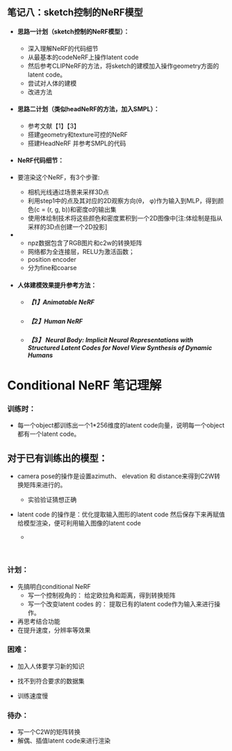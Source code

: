 ## 笔记八：sketch控制的NeRF模型

- #### 思路一计划（sketch控制的NeRF模型）：

  - 深入理解NeRF的代码细节
  - 从最基本的codeNeRF上操作latent code
  - 然后参考CLIPNeRF的方法，将sketch的建模加入操作geometry方面的latent code。
  - 尝试对人体的建模
  - 改进方法

- #### 思路二计划（类似headNeRF的方法，加入SMPL）：

  - 参考文献【1】【3】
  - 搭建geometry和texture可控的NeRF
  - 搭建HeadNeRF 并参考SMPL的代码

- #### NeRF代码细节：

- 要渲染这个NeRF，有3个步骤:

  - 相机光线通过场景来采样3D点
  - 利用step1中的点及其对应的2D观察方向(θ， φ)作为输入到MLP，得到颜色(c = (r, g, b))和密度σ的输出集
  - 使用体绘制技术将这些颜色和密度累积到一个2D图像中[注:体绘制是指从采样的3D点创建一个2D投影]

- - npz数据包含了RGB图片和c2w的转换矩阵
  - 网络都为全连接层，RELU为激活函数；
  - position encoder
  - 分为fine和coarse

  

- #### 人体建模效果提升参考方法：

  - ##### 【1】Animatable NeRF

  - ##### 【2】Human NeRF

  - ##### 【3】 Neural Body: Implicit Neural Representations with Structured Latent Codes for Novel View Synthesis of Dynamic Humans





# Conditional NeRF 笔记理解

### 训练时：

- 每一个object都训练出一个1*256维度的latent code向量，说明每一个object都有一个latent code。

## 对于已有训练出的模型：

- camera pose的操作是设置azimuth、 elevation 和 distance来得到C2W转换矩阵来进行的。
  - 实验验证猜想正确



- latent code 的操作是：优化提取输入图形的latent code  然后保存下来再赋值给模型渲染，便可利用输入图像的latent code

  - 

  ​	

### 计划：

- 先搞明白conditional NeRF
  - 写一个控制视角的： 给定欧拉角和距离，得到转换矩阵
  - 写一个改变latent codes 的： 提取已有的latent code作为输入来进行操作。
- 再思考结合功能
- 在提升速度，分辨率等效果

### 困难：

- 加入人体要学习新的知识

- 找不到符合要求的数据集

- 训练速度慢


### 待办：

- 写一个C2W的矩阵转换
- 解偶、插值latent code来进行渲染